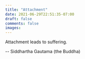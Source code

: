 ```yaml
---
title: "Attachment"
date: 2021-06-29T22:51:35-07:00
draft: false
comments: false
images:
---
```


Attachment leads to suffering.


-- Siddhartha Gautama (the Buddha)
